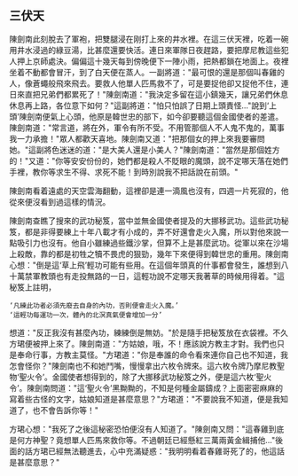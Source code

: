 三伏天
------

陳劍南此刻脫去了軍袍，把雙腿浸在刚打上來的井水裡。在這三伏天裡，吃着一碗用井水浸過的綠豆湯，比甚麼還要快活。連日來軍隊日夜趕路，要把摩尼教這些犯人押上京師處決。偏偏這十幾天每到傍晚便下一陣小雨，把熱都鎖在地面上。夜裡坐着不動都會冒汗，到了白天便在蒸人。一副將道："最可恨的還是那個叫春雞的人，像蒼蠅般飛來飛去。要救人他單人匹馬救不了，可是要捉他卻又捉他不住，連日來直把兄弟們都累死了！"陳劍南道："我決定多留在這小鎮幾天，讓兄弟們休息休息再上路，各位意下如何？"這副將道："怕只怕誤了日期上頭責怪..."說到‘上頭’陳劍南便氣上心頭，他原是韓世忠的部下，如今卻要聽這個金國使者的差遣。陳劍南道："常言道，將在外，軍令有所不受。不用管那個人不人鬼不鬼的，萬事我一力承擔！"眾人都歡天喜地。陳劍南又道："把那個女的押上來我要審問她。"這副將色迷迷的道："是大美人還是小美人？"陳劍南道："當然是那個姓方的！"又道："你等安安份份的，她們都是殺人不貶眼的魔頭，說不定哪天落在她們手裡，教你等求生不得、求死不能！到時別說我不把話說在前頭。"

陳劍南看着遠處的天空雲海翻動，這裡卻是連一滴風也沒有，四週一片死寂的，他從來便沒看到過這樣的情況。

陳劍南查瞧了搜來的武功秘笈，當中並無金國使者提及的大挪移武功。這些武功秘笈，都是非得要練上十年八載才有小成的，弄不好還會走火入魔，所以對他來說一點吸引力也沒有。他自小雖練過些鐵沙掌，但算不上是甚麼武功。從軍以來在沙場上殺敵，靠的都是初牲之犢不畏虎的狠勁，幾年下來便得到韓世忠的重用。陳劍南心想："倒是這‘草上飛’輕功可能有些用。在這個年頭真的什事都會發生，誰想到八十萬禁軍教頭也有走投無路的一日，這輕功說不定哪天我著草的時候用得着。"這秘笈上註明，

    ‘凡練此功者必須先廢去自身的內功，否則便會走火入魔。’
    ‘這輕功每運功一次，體內的北溟真氣便會增加一分’

想道："反正我沒有甚麼內功，練練倒是無妨。"於是隨手把秘笈放在衣袋裡。不久方珺便被押上來了。陳劍南道："方姑娘，哦，不！應該說方教主才對。我們也只是奉命行事，方教主莫怪。"方珺道："你是奉誰的命令看來連你自己也不知道，我怎會怪你？"陳劍南也不和她鬥嘴，慢慢拿出六枚令牌來。這六枚令牌乃摩尼教聖物‘聖火令’。金國使者想得到的，除了大挪移武功秘笈之外，便是這六枚‘聖火令’。陳劍南問道："這‘聖火令’黑黝黝的，不知是何種金屬鑄成？上面密密麻麻的寫着些古怪的文字，姑娘知道是甚麼意思？"方珺道："不要說我不知道，便是我知道了，也不會告訴你等！"

方珺心想："我死了之後這秘密恐怕便沒有人知道了。"陳劍南又問："這春雞到底是何方神聖？竟想單人匹馬來救你等。不過朝廷已經懸紅三萬兩黃金緝捕他..."後面的話方珺已經無法聽進去，心中充滿疑惑："我明明看着春雞哥死了的，他這話是甚麼意思？"

